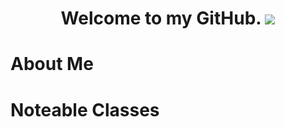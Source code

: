 <h1 align="center"; >
  Welcome to my GitHub. <img src="https://i.imgur.com/Xn95Tdh.png";>
</h1>

<h1>
  About Me
</h1>

<h1>
  Noteable Classes
</h1>
